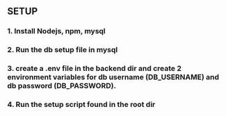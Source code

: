 ## SETUP

### 1. Install Nodejs, npm, mysql
### 2. Run the db setup file in mysql
### 3. create a .env file in the backend dir and create 2 environment variables for db username (DB_USERNAME) and db password (DB_PASSWORD).
### 4. Run the setup script found in the root dir



